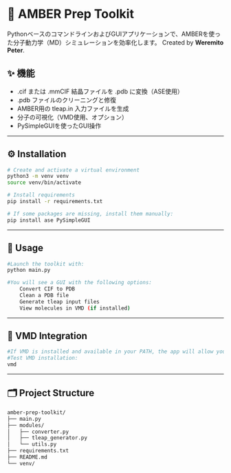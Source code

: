 # 🧪 AMBER Prep Toolkit

PythonベースのコマンドラインおよびGUIアプリケーションで、AMBERを使った分子動力学（MD）シミュレーションを効率化します。 Created by **Weremito Peter**.

## ✨ 機能

- .cif または .mmCIF 結晶ファイルを .pdb に変換（ASE使用）
- .pdb ファイルのクリーニングと修復
- AMBER用の tleap.in 入力ファイルを生成
- 分子の可視化（VMD使用、オプション）
- PySimpleGUIを使ったGUI操作

---

## ⚙️ Installation
```bash
# Create and activate a virtual environment
python3 -m venv venv
source venv/bin/activate

# Install requirements
pip install -r requirements.txt

# If some packages are missing, install them manually:
pip install ase PySimpleGUI
```
---

## 🚀 Usage
```bash
#Launch the toolkit with:
python main.py

#You will see a GUI with the following options:
    Convert CIF to PDB
    Clean a PDB file
    Generate tleap input files
    View molecules in VMD (if installed)
```
---

## 🧪 VMD Integration
```bash
#If VMD is installed and available in your PATH, the app will allow you to open .pdb files in VMD for visualization.
#Test VMD installation:
vmd
```
---

## 🗂️ Project Structure
```bash
amber-prep-toolkit/
├── main.py
├── modules/
│   ├── converter.py
│   ├── tleap_generator.py
│   └── utils.py
├── requirements.txt
├── README.md
└── venv/
```
